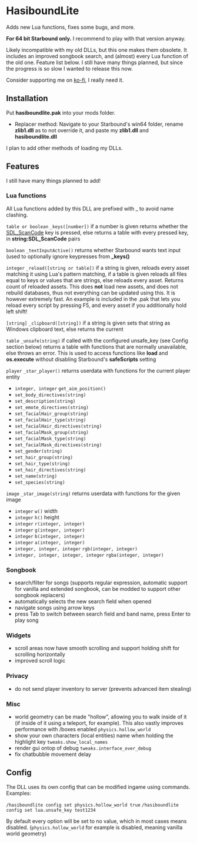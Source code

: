 # HasiboundLite

Adds new Lua functions, fixes some bugs, and more.

**For 64 bit Starbound only.** I recommend to play with that version anyway.

Likely incompatible with my old DLLs, but this one makes them obsolete. It includes an improved songbook search, and (almost) every Lua function of the old one.
Feature list below.
I still have many things planned, but since the progress is so slow I wanted to release this now.

Consider supporting me on [ko-fi](https://ko-fi.com/thefurrydevil), I really need it.

## Installation
Put **hasiboundlite.pak** into your mods folder.
- Replacer method: Navigate to your Starbound's win64 folder, rename **zlib1.dll** as to not override it, and paste my **zlib1.dll** and **hasiboundlite.dll**

I plan to add other methods of loading my DLLs.

## Features
I still have many things planned to add!

### Lua functions
All Lua functions added by this DLL are prefixed with _ to avoid name clashing.

`table or boolean` `_keys([number])` if a number is given returns whether the [SDL_ScanCode](https://wiki.libsdl.org/SDL_Scancode) key is pressed, else returns a table with every pressed key, in **string:SDL_ScanCode** pairs

`boolean` `_textInputActive()` returns whether Starbound wants text input (used to optionally ignore keypresses from **\_keys()**

`integer` `_reload([string or table])` if a string is given, reloads every asset matching it using Lua's pattern matching, if a table is given reloads all files equal to keys or values that are strings, else reloads every asset. Returns count of reloaded assets. This does **not** load new assets, and does not rebuild databases, thus not everything can be updated using this. It is however extremely fast. An example is included in the .pak that lets you reload every script by pressing F5, and every asset if you additionally hold left shift!

`[string]` `_clipboard([string])` if a string is given sets that string as Windows clipboard text, else returns the current

`table` `_unsafe(string)` if called with the configured unsafe_key (see Config section below) returns a table with functions that are normally unavailable, else throws an error. This is used to access functions like **load** and **os.execute** without disabling Starbound's **safeScripts** setting

`player` `_star_player()` returns userdata with functions for the current player entity
- `integer, integer` `get_aim_position()`
- `set_body_directives(string)`
- `set_description(string)`
- `set_emote_directives(string)`
- `set_facialHair_group(string)`
- `set_facialHair_type(string)`
- `set_facialHair_directives(string)`
- `set_facialMask_group(string)`
- `set_facialMask_type(string)`
- `set_facialMask_directives(string)`
- `set_gender(string)`
- `set_hair_group(string)`
- `set_hair_type(string)`
- `set_hair_directives(string)`
- `set_name(string)`
- `set_species(string)`

`image` `_star_image(string)` returns userdata with functions for the given image
- `integer` `w()` width
- `integer` `h()` height
- `integer` `r(integer, integer)`
- `integer` `g(integer, integer)`
- `integer` `b(integer, integer)`
- `integer` `a(integer, integer)`
- `integer, integer, integer` `rgb(integer, integer)`
- `integer, integer, integer, integer` `rgba(integer, integer)`

### Songbook
- search/filter for songs (supports regular expression, automatic support for vanilla and extended songbook, can be modded to support other songbook replacers)
- automatically selects the new search field when opened
- navigate songs using arrow keys
- press Tab to switch between search field and band name, press Enter to play song

### Widgets
- scroll areas now have smooth scrolling and support holding shift for scrolling horizontally
- improved scroll logic

### Privacy
- do not send player inventory to server (prevents advanced item stealing)

### Misc
- world geometry can be made "hollow", allowing you to walk inside of it (if inside of it using a teleport, for example). This also vastly improves performance with /boxes enabled `physics.hollow_world`
- show your own characters (local entities) name when holding the highlight key `tweaks.show_local_names`
- render gui ontop of debug `tweaks.interface_over_debug`
- fix chatbubble movement delay

## Config
The DLL uses its own config that can be modified ingame using commands.
Examples:

`/hasiboundlite config set physics.hollow_world true`
`/hasiboundlite config set lua.unsafe_key test1234`

By default every option will be set to no value, which in most cases means disabled. (`physics.hollow_world` for example is disabled, meaning vanilla world geometry)
